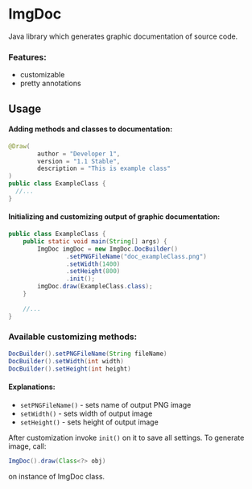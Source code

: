 # ImgDoc
Java library which generates graphic documentation of source code.

### Features:
* customizable
* pretty annotations

## Usage

#### Adding methods and classes to documentation:
```Java
@Draw(
        author = "Developer 1",
        version = "1.1 Stable",
        description = "This is example class"
)
public class ExampleClass {
  //...
}
```

#### Initializing and customizing output of graphic documentation:
```Java
public class ExampleClass {
    public static void main(String[] args) {
        ImgDoc imgDoc = new ImgDoc.DocBuilder()
                .setPNGFileName("doc_exampleClass.png")
                .setWidth(1400)
                .setHeight(800)
                .init();
        imgDoc.draw(ExampleClass.class);
    }
    
    //...
}
```

### Available customizing methods:
```Java
DocBuilder().setPNGFileName(String fileName)
DocBuilder().setWidth(int width)
DocBuilder().setHeight(int height)
```
#### Explanations:
* `setPNGFileName()` - sets name of output PNG image
* `setWidth()` - sets width of output image
* `setHeight()` - sets height of output image

After customization invoke `init()` on it to save all settings. To generate image, call:
```Java
ImgDoc().draw(Class<?> obj)
``` 
on instance of ImgDoc class.
